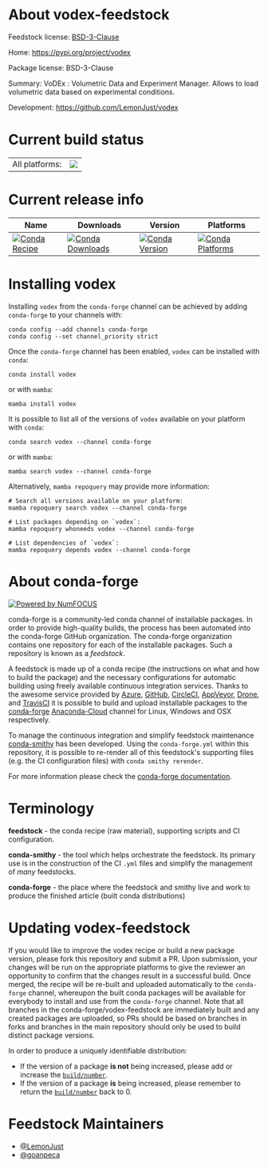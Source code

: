 About vodex-feedstock
=====================

Feedstock license: [BSD-3-Clause](https://github.com/conda-forge/vodex-feedstock/blob/main/LICENSE.txt)

Home: https://pypi.org/project/vodex

Package license: BSD-3-Clause

Summary: VoDEx : Volumetric Data and Experiment Manager. Allows to load
volumetric data based on experimental conditions.


Development: https://github.com/LemonJust/vodex

Current build status
====================


<table><tr><td>All platforms:</td>
    <td>
      <a href="https://dev.azure.com/conda-forge/feedstock-builds/_build/latest?definitionId=19145&branchName=main">
        <img src="https://dev.azure.com/conda-forge/feedstock-builds/_apis/build/status/vodex-feedstock?branchName=main">
      </a>
    </td>
  </tr>
</table>

Current release info
====================

| Name | Downloads | Version | Platforms |
| --- | --- | --- | --- |
| [![Conda Recipe](https://img.shields.io/badge/recipe-vodex-green.svg)](https://anaconda.org/conda-forge/vodex) | [![Conda Downloads](https://img.shields.io/conda/dn/conda-forge/vodex.svg)](https://anaconda.org/conda-forge/vodex) | [![Conda Version](https://img.shields.io/conda/vn/conda-forge/vodex.svg)](https://anaconda.org/conda-forge/vodex) | [![Conda Platforms](https://img.shields.io/conda/pn/conda-forge/vodex.svg)](https://anaconda.org/conda-forge/vodex) |

Installing vodex
================

Installing `vodex` from the `conda-forge` channel can be achieved by adding `conda-forge` to your channels with:

```
conda config --add channels conda-forge
conda config --set channel_priority strict
```

Once the `conda-forge` channel has been enabled, `vodex` can be installed with `conda`:

```
conda install vodex
```

or with `mamba`:

```
mamba install vodex
```

It is possible to list all of the versions of `vodex` available on your platform with `conda`:

```
conda search vodex --channel conda-forge
```

or with `mamba`:

```
mamba search vodex --channel conda-forge
```

Alternatively, `mamba repoquery` may provide more information:

```
# Search all versions available on your platform:
mamba repoquery search vodex --channel conda-forge

# List packages depending on `vodex`:
mamba repoquery whoneeds vodex --channel conda-forge

# List dependencies of `vodex`:
mamba repoquery depends vodex --channel conda-forge
```


About conda-forge
=================

[![Powered by
NumFOCUS](https://img.shields.io/badge/powered%20by-NumFOCUS-orange.svg?style=flat&colorA=E1523D&colorB=007D8A)](https://numfocus.org)

conda-forge is a community-led conda channel of installable packages.
In order to provide high-quality builds, the process has been automated into the
conda-forge GitHub organization. The conda-forge organization contains one repository
for each of the installable packages. Such a repository is known as a *feedstock*.

A feedstock is made up of a conda recipe (the instructions on what and how to build
the package) and the necessary configurations for automatic building using freely
available continuous integration services. Thanks to the awesome service provided by
[Azure](https://azure.microsoft.com/en-us/services/devops/), [GitHub](https://github.com/),
[CircleCI](https://circleci.com/), [AppVeyor](https://www.appveyor.com/),
[Drone](https://cloud.drone.io/welcome), and [TravisCI](https://travis-ci.com/)
it is possible to build and upload installable packages to the
[conda-forge](https://anaconda.org/conda-forge) [Anaconda-Cloud](https://anaconda.org/)
channel for Linux, Windows and OSX respectively.

To manage the continuous integration and simplify feedstock maintenance
[conda-smithy](https://github.com/conda-forge/conda-smithy) has been developed.
Using the ``conda-forge.yml`` within this repository, it is possible to re-render all of
this feedstock's supporting files (e.g. the CI configuration files) with ``conda smithy rerender``.

For more information please check the [conda-forge documentation](https://conda-forge.org/docs/).

Terminology
===========

**feedstock** - the conda recipe (raw material), supporting scripts and CI configuration.

**conda-smithy** - the tool which helps orchestrate the feedstock.
                   Its primary use is in the construction of the CI ``.yml`` files
                   and simplify the management of *many* feedstocks.

**conda-forge** - the place where the feedstock and smithy live and work to
                  produce the finished article (built conda distributions)


Updating vodex-feedstock
========================

If you would like to improve the vodex recipe or build a new
package version, please fork this repository and submit a PR. Upon submission,
your changes will be run on the appropriate platforms to give the reviewer an
opportunity to confirm that the changes result in a successful build. Once
merged, the recipe will be re-built and uploaded automatically to the
`conda-forge` channel, whereupon the built conda packages will be available for
everybody to install and use from the `conda-forge` channel.
Note that all branches in the conda-forge/vodex-feedstock are
immediately built and any created packages are uploaded, so PRs should be based
on branches in forks and branches in the main repository should only be used to
build distinct package versions.

In order to produce a uniquely identifiable distribution:
 * If the version of a package **is not** being increased, please add or increase
   the [``build/number``](https://docs.conda.io/projects/conda-build/en/latest/resources/define-metadata.html#build-number-and-string).
 * If the version of a package **is** being increased, please remember to return
   the [``build/number``](https://docs.conda.io/projects/conda-build/en/latest/resources/define-metadata.html#build-number-and-string)
   back to 0.

Feedstock Maintainers
=====================

* [@LemonJust](https://github.com/LemonJust/)
* [@goanpeca](https://github.com/goanpeca/)

